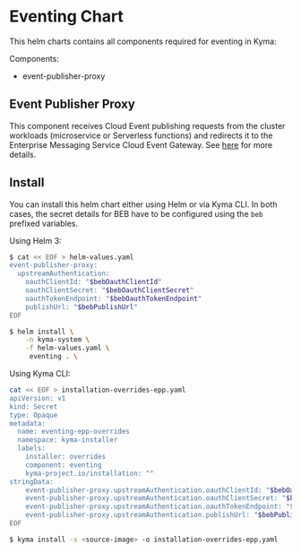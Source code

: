 # Eventing Chart

This helm charts contains all components required for eventing in Kyma:

Components:
- event-publisher-proxy

## Event Publisher Proxy

This component receives Cloud Event publishing requests from the cluster workloads (microservice or Serverless functions) and redirects it to the Enterprise Messaging Service Cloud Event Gateway. See [here](https://github.com/kyma-project/kyma/tree/master/components/event-publisher-proxy) for more details.

## Install

You can install this helm chart either using Helm or via Kyma CLI. In both cases, the secret details for BEB have to be configured using the `beb` prefixed variables.

Using Helm 3:

```bash
$ cat << EOF > helm-values.yaml
event-publisher-proxy:
  upstreamAuthentication:
    oauthClientId: "$bebOauthClientId"
    oauthClientSecret: "$bebOauthClientSecret"
    oauthTokenEndpoint: "$bebOauthTokenEndpoint"
    publishUrl: "$bebPublishUrl"
EOF

$ helm install \
    -n kyma-system \
    -f helm-values.yaml \
     eventing . \
```

Using Kyma CLI:

```bash
cat << EOF > installation-overrides-epp.yaml
apiVersion: v1
kind: Secret
type: Opaque
metadata:
  name: eventing-epp-overrides
  namespace: kyma-installer
  labels:
    installer: overrides
    component: eventing
    kyma-project.io/installation: ""
stringData:
    event-publisher-proxy.upstreamAuthentication.oauthClientId: "$bebOauthClientId"
    event-publisher-proxy.upstreamAuthentication.oauthClientSecret: "$bebOauthClientSecret"
    event-publisher-proxy.upstreamAuthentication.oauthTokenEndpoint: "$bebOauthTokenEndpoint"
    event-publisher-proxy.upstreamAuthentication.publishUrl: "$bebPublishUrl"
EOF

$ kyma install -s <source-image> -o installation-overrides-epp.yaml
```
